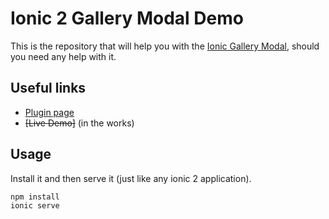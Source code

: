 # Ionic 2 Gallery Modal Demo

This is the repository that will help you with the [Ionic Gallery Modal](https://github.com/nikini/ionic-gallery-modal), should you need any help with it. 

## Useful links
* [Plugin page](https://github.com/nikini/ionic-gallery-modal)
* ~~[Live Demo]~~ (in the works)

## Usage

Install it and then serve it (just like any ionic 2 application).

```
npm install
ionic serve
```
